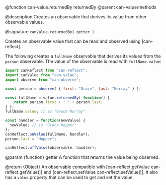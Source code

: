 @function can-value.returnedBy returnedBy
@parent can-value/methods

@description Creates an observable that derives its value from other observable values.

@signature `canValue.returnedBy( getter )`

Creates an observable value that can be read and observed using [can-reflect].

The following creates a `fullName` observable that derives its values from the
`person` observable. The value of the observable is read with `fullName.value`:

```js
import canReflect from "can-reflect";
import canValue from "can-value";
import observe from "can-observe";

const person = observe( { first: "Grace", last: "Murray" } );

const fullName = value.returnedBy( function() {
	return person.first + " " + person.last;
} );
fullName.value; // is "Grace Murray"

const handler = function(newValue) {
  newValue; // is "Grace Hopper"
};
canReflect.onValue(fullName, handler);
person.last = "Hopper";

canReflect.offValue(observable, handler);
```

@param {function} getter A function that returns the value being observed.

@return {Object} An observable compatible with [can-reflect.getValue can-reflect.getValue()]
and [can-reflect.setValue can-reflect.setValue()]; it also has a `value` property that can
be used to get and set the value.
